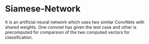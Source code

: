 # Siamese-Network
It is an artificial neural network which uses two similar ConvNets with shared weights. One convnet has given the test case and other is precomputed for comparsion of the two computed vectors for classification.
